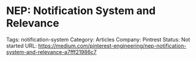 # NEP: Notification System and Relevance

Tags: notification-system
Category: Articles
Company: Pintrest
Status: Not started
URL: https://medium.com/pinterest-engineering/nep-notification-system-and-relevance-a7fff21986c7